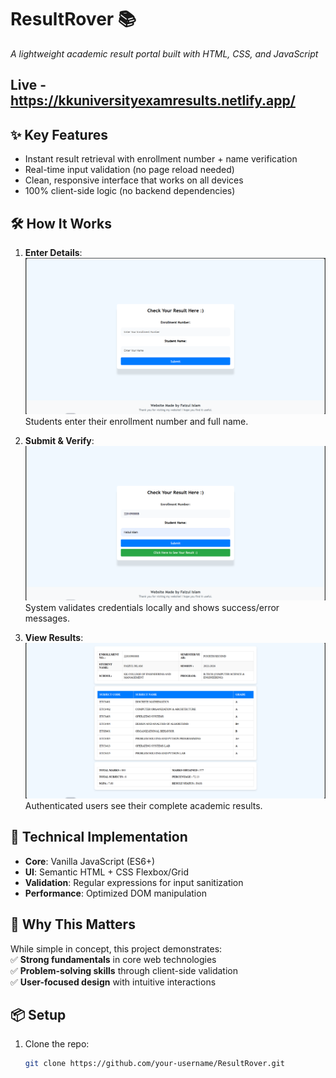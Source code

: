 # ResultRover 📚  
_A lightweight academic result portal built with HTML, CSS, and JavaScript_

## Live - https://kkuniversityexamresults.netlify.app/

## ✨ Key Features  
- Instant result retrieval with enrollment number + name verification  
- Real-time input validation (no page reload needed)  
- Clean, responsive interface that works on all devices  
- 100% client-side logic (no backend dependencies)  

## 🛠️ How It Works  
1. **Enter Details**:  
   ![Input Screen](./step1.png)  
   Students enter their enrollment number and full name.

2. **Submit & Verify**:  
   ![Validation Screen](./step2.png)  
   System validates credentials locally and shows success/error messages.

3. **View Results**:  
   ![Results Screen](./step3.png)  
   Authenticated users see their complete academic results.

## 🔧 Technical Implementation  
- **Core**: Vanilla JavaScript (ES6+)  
- **UI**: Semantic HTML + CSS Flexbox/Grid  
- **Validation**: Regular expressions for input sanitization  
- **Performance**: Optimized DOM manipulation  

## 🌱 Why This Matters  
While simple in concept, this project demonstrates:  
✅ **Strong fundamentals** in core web technologies  
✅ **Problem-solving skills** through client-side validation  
✅ **User-focused design** with intuitive interactions  

## 📦 Setup  
1. Clone the repo:  
   ```bash
   git clone https://github.com/your-username/ResultRover.git
